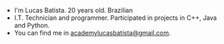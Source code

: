 - I'm Lucas Batista. 20 years old. Brazilian
- I.T. Technician and programmer. Participated in projects in C++, Java and Python.
- You can find me in academylucasbatista@gmail.com.
